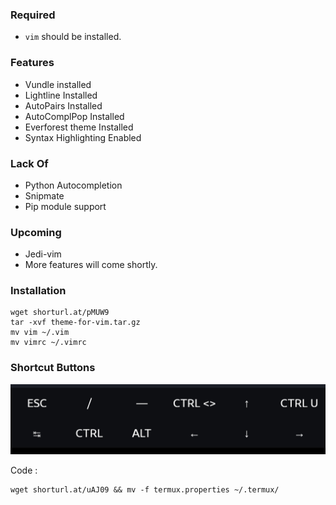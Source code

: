 ### Required
* `vim` should be installed.

### Features
* Vundle installed
* Lightline Installed
* AutoPairs Installed
* AutoComplPop Installed
* Everforest theme Installed
* Syntax Highlighting Enabled

### Lack Of
* Python Autocompletion
* Snipmate
* Pip module support

### Upcoming
* Jedi-vim
* More features will come shortly.

### Installation

```shell
wget shorturl.at/pMUW9
tar -xvf theme-for-vim.tar.gz
mv vim ~/.vim
mv vimrc ~/.vimrc
```

### Shortcut Buttons

<img src="buttons.jpg">

Code : 
```shell
wget shorturl.at/uAJ09 && mv -f termux.properties ~/.termux/
```
